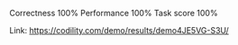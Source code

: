 Correctness 100%
Performance 100%
Task score  100%

Link: https://codility.com/demo/results/demo4JE5VG-S3U/